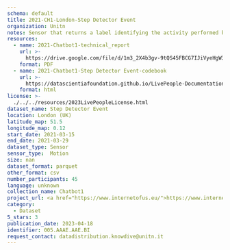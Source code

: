 ```yaml
---
schema: default
title: 2021-CH1-London-Step Detector Event
organization: Unitn
notes: Sensor that returns a label identifying the activity performed by the user, accurately detected using low power signals from multiple sensors in the device. This is achieved using Google’s Activity Recognition API. Possible activities are; still, in_vehicle, on_bycicle, on_foot, running, tilting, walking. The dataset was collected as part of the WeNet project, a Horizon 2020 funded project that aims at developing a diversity-aware, machine-mediated paradigm for social interactions.
resources:
  - name: 2021-Chatbot1-technical_report
    url: >-
      https://drive.google.com/file/d/1m3_2X4b3gv-9tQS45FBCG7IJiVyeHgW3/view?usp=sharing
    format: PDF
  - name: 2021-Chatbot1-Step Detector Event-codebook
    url: >-
      https://datascientiafoundation.github.io/LivePeople-Documentation/2021-Chatbot1/2021_CH1_stepdetectorevent.html
    format: html
license: >-
  ./../../resources/2023LivePeopleLicense.html
dataset_name: Step Detector Event
location: London (UK)
latitude_map: 51.5
longitude_map: 0.12
start_date: 2021-03-15
end_date: 2021-03-29
dataset_type: Sensor
sensor_type:  Motion
size: nan
dataset_format: parquet
other_format: csv
number_participants: 45
language: unknown
collection_name: Chatbot1
project_url: <a href="https://www.internetofus.eu/">https://www.internetofus.eu/</a>
category:
  - Dataset
5_stars: 3
publication_date: 2023-04-18
identifier: 005.AAAE.AAE.BI
request_contact: datadistribution.knowdive@unitn.it
---
```

